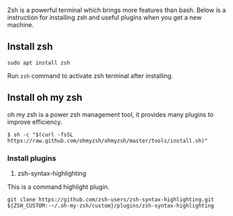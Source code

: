 Zsh is a powerful terminal which brings more features than bash. Below is a instruction for installing zsh and useful plugins when you get a new machine.

## Install zsh

```shell
sudo apt install zsh
```

Run `zsh` command to activate zsh terminal after installing.
## Install oh my zsh
oh my zsh is a power zsh management tool, it provides many plugins to improve efficiency.

```shell
$ sh -c "$(curl -fsSL https://raw.github.com/ohmyzsh/ohmyzsh/master/tools/install.sh)"
```

### Install plugins

1. zsh-syntax-highlighting

This is a command highlight plugin.

```shell
git clone https://github.com/zsh-users/zsh-syntax-highlighting.git ${ZSH_CUSTOM:-~/.oh-my-zsh/custom}/plugins/zsh-syntax-highlighting
```
